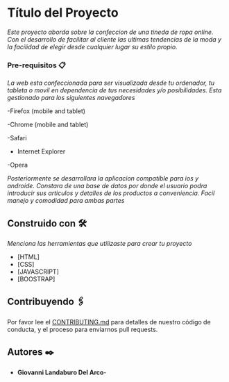 # Título del Proyecto

_Este proyecto aborda sobre la confeccion de una tineda de ropa online. Con el desarrollo de facilitar al cliente las ultimas tendencias de la moda y la facilidad de elegir desde cualquier lugar su estilo propio._


### Pre-requisitos 📋

_La web esta confeccionada para ser visualizada desde tu ordenador, tu tableta o movil en dependencia de tus necesidades y/o posibilidades. Esta gestionado para los siguientes navegadores_

-Firefox (mobile and tablet)

-Chrome (mobile and tablet)

-Safari

- Internet Explorer

-Opera

_Posteriormente se desarrollara la aplicacion compatible para ios y androide. Constara de una base de datos por donde el usuario podra introducir sus articulos y detalles de los productos a conveniencia. Facil manejo y comodidad para ambas partes_


## Construido con 🛠️

_Menciona las herramientas que utilizaste para crear tu proyecto_

* [HTML]
* [CSS]
* [JAVASCRIPT]
* [BOOSTRAP]

## Contribuyendo 🖇️

Por favor lee el [CONTRIBUTING.md](https://gist.github.com/villanuevand/xxxxxx) para detalles de nuestro código de conducta, y el proceso para enviarnos pull requests.


## Autores ✒️

* **Giovanni Landaburo Del Arco**-